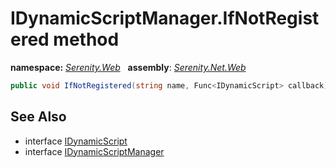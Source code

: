 # IDynamicScriptManager.IfNotRegistered method
**namespace:** *[Serenity.Web](../../README.md#serenity.web-namespace)*   **assembly**: *[Serenity.Net.Web](../../README.md)*

```csharp
public void IfNotRegistered(string name, Func<IDynamicScript> callback)
```

## See Also

* interface [IDynamicScript](../IDynamicScript.md)
* interface [IDynamicScriptManager](../IDynamicScriptManager.md)